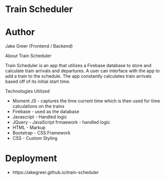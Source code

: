 # Train Scheduler

# Author
Jake Greer (Frontend / Backend)


About Train Scheduler

Train Scheduler is an app that utilizes a Firebase database to store and calculate train arrivals and departures. A user can interface with the app to add a train to the schedule. The app constantly calculates train arrivals based off of its initial start time. 

Technologies Utilized

* Moment JS - captures the time current time which is then used for time calculations on the trains
* Firebase - used as the database
* Javascript - Handled logic
* JQuery - JavaScript frmaework - handled logic
* HTML - Markup
* Bootstrap - CSS Framework
* CSS - Custom Styling

# Deployment

* https:/Jakegreer.github.io/train-scheduler
